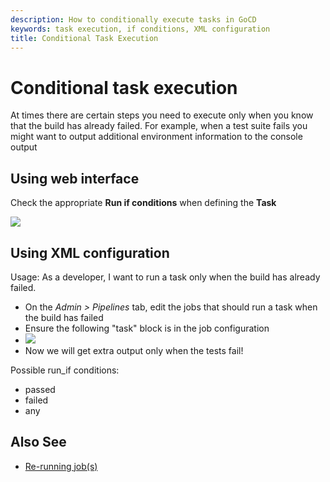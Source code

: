 ```yaml
---
description: How to conditionally execute tasks in GoCD
keywords: task execution, if conditions, XML configuration
title: Conditional Task Execution
---
```


# Conditional task execution

At times there are certain steps you need to execute only when you know that the build has already failed. For example, when a test suite fails you might want to output additional environment information to the console output

## Using web interface

Check the appropriate **Run if conditions** when defining the **Task**

![](../images/conditional_task_execution.png)

## Using XML configuration

Usage: As a developer, I want to run a task only when the build has already failed.

- On the _Admin > Pipelines_ tab, edit the jobs that should run a task when the build has failed
- Ensure the following "task" block is in the job configuration
- ![](../images/2_conditional_task_config.png)
- Now we will get extra output only when the tests fail!

Possible run_if conditions:
 * passed
 * failed
 * any

## Also See

- [Re-running job(s)](../faq/job_rerun.html)
